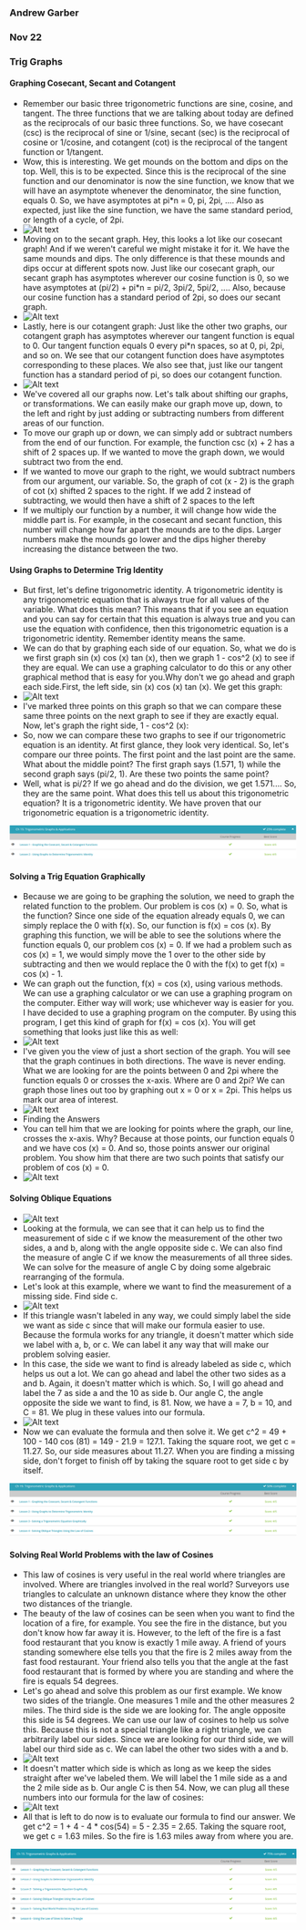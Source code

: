 ### Andrew Garber
### Nov 22
### Trig Graphs

#### Graphing Cosecant, Secant and Cotangent
 - Remember our basic three trigonometric functions are sine, cosine, and tangent. The three functions that we are talking about today are defined as the reciprocals of our basic three functions. So, we have cosecant (csc) is the reciprocal of sine or 1/sine, secant (sec) is the reciprocal of cosine or 1/cosine, and cotangent (cot) is the reciprocal of the tangent function or 1/tangent.
 - Wow, this is interesting. We get mounds on the bottom and dips on the top. Well, this is to be expected. Since this is the reciprocal of the sine function and our denominator is now the sine function, we know that we will have an asymptote whenever the denominator, the sine function, equals 0. So, we have asymptotes at pi*n = 0, pi, 2pi, .... Also as expected, just like the sine function, we have the same standard period, or length of a cycle, of 2pi.
 - ![Alt text](https://study.com/cimages/multimages/16/graphcscseccot1.jpg)
 - Moving on to the secant graph. Hey, this looks a lot like our cosecant graph! And if we weren't careful we might mistake it for it. We have the same mounds and dips. The only difference is that these mounds and dips occur at different spots now. Just like our cosecant graph, our secant graph has asymptotes wherever our cosine function is 0, so we have asymptotes at (pi/2) + pi*n = pi/2, 3pi/2, 5pi/2, .... Also, because our cosine function has a standard period of 2pi, so does our secant graph.
 - ![Alt text](https://study.com/cimages/multimages/16/graphcscseccot2.jpg)
 - Lastly, here is our cotangent graph: Just like the other two graphs, our cotangent graph has asymptotes wherever our tangent function is equal to 0. Our tangent function equals 0 every pi*n spaces, so at 0, pi, 2pi, and so on. We see that our cotangent function does have asymptotes corresponding to these places. We also see that, just like our tangent function has a standard period of pi, so does our cotangent function.
 - ![Alt text](https://study.com/cimages/multimages/16/graphcscseccot3.jpg)
 - We've covered all our graphs now. Let's talk about shifting our graphs, or transformations. We can easily make our graph move up, down, to the left and right by just adding or subtracting numbers from different areas of our function.
 - To move our graph up or down, we can simply add or subtract numbers from the end of our function. For example, the function csc (x) + 2 has a shift of 2 spaces up. If we wanted to move the graph down, we would subtract two from the end.
 - If we wanted to move our graph to the right, we would subtract numbers from our argument, our variable. So, the graph of cot (x - 2) is the graph of cot (x) shifted 2 spaces to the right. If we add 2 instead of subtracting, we would then have a shift of 2 spaces to the left
 - If we multiply our function by a number, it will change how wide the middle part is. For example, in the cosecant and secant function, this number will change how far apart the mounds are to the dips. Larger numbers make the mounds go lower and the dips higher thereby increasing the distance between the two.

 #### Using Graphs to Determine Trig Identity
  - But first, let's define trigonometric identity. A trigonometric identity is any trigonometric equation that is always true for all values of the variable. What does this mean? This means that if you see an equation and you can say for certain that this equation is always true and you can use the equation with confidence, then this trigonometric equation is a trigonometric identity. Remember identity means the same.
  - We can do that by graphing each side of our equation. So, what we do is we first graph sin (x) cos (x) tan (x), then we graph 1 - cos^2 (x) to see if they are equal. We can use a graphing calculator to do this or any other graphical method that is easy for you.Why don't we go ahead and graph each side.First, the left side, sin (x) cos (x) tan (x). We get this graph:
  - ![Alt text](https://study.com/cimages/multimages/16/equationgraphtrigidentity3.jpg)
 - I've marked three points on this graph so that we can compare these same three points on the next graph to see if they are exactly equal. Now, let's graph the right side, 1 - cos^2 (x): 
 - So, now we can compare these two graphs to see if our trigonometric equation is an identity. At first glance, they look very identical. So, let's compare our three points. The first point and the last point are the same. What about the middle point? The first graph says (1.571, 1) while the second graph says (pi/2, 1). Are these two points the same point?
 - Well, what is pi/2? If we go ahead and do the division, we get 1.571.... So, they are the same point. What does this tell us about this trigonometric equation? It is a trigonometric identity. We have proven that our trigonometric equation is a trigonometric identity.


![Alt text](Media/nov22_math.png)

#### Solving a Trig Equation Graphically
 - Because we are going to be graphing the solution, we need to graph the related function to the problem. Our problem is cos (x) = 0. So, what is the function? Since one side of the equation already equals 0, we can simply replace the 0 with f(x). So, our function is f(x) = cos (x). By graphing this function, we will be able to see the solutions where the function equals 0, our problem cos (x) = 0. If we had a problem such as cos (x) = 1, we would simply move the 1 over to the other side by subtracting and then we would replace the 0 with the f(x) to get f(x) = cos (x) - 1.
 - We can graph out the function, f(x) = cos (x), using various methods. We can use a graphing calculator or we can use a graphing program on the computer. Either way will work; use whichever way is easier for you. I have decided to use a graphing program on the computer. By using this program, I get this kind of graph for f(x) = cos (x). You will get something that looks just like this as well:
 - ![Alt text](https://study.com/cimages/multimages/16/visualtriggraph2.jpg)
 - I've given you the view of just a short section of the graph. You will see that the graph continues in both directions. The wave is never ending. What we are looking for are the points between 0 and 2pi where the function equals 0 or crosses the x-axis. Where are 0 and 2pi? We can graph those lines out too by graphing out x = 0 or x = 2pi. This helps us mark our area of interest.
 - ![Alt text](https://study.com/cimages/multimages/16/visualtriggraph3.jpg)
 - Finding the Answers
 - You can tell him that we are looking for points where the graph, our line, crosses the x-axis. Why? Because at those points, our function equals 0 and we have cos (x) = 0. And so, those points answer our original problem. You show him that there are two such points that satisfy our problem of cos (x) = 0. 
 - ![Alt text](https://study.com/cimages/multimages/16/visualtriggraph4.jpg)

#### Solving Oblique Equations
 - ![Alt text](https://study.com/cimages/multimages/16/formulalawofcosines2.jpg)
 - Looking at the formula, we can see that it can help us to find the measurement of side c if we know the measurement of the other two sides, a and b, along with the angle opposite side c. We can also find the measure of angle C if we know the measurements of all three sides. We can solve for the measure of angle C by doing some algebraic rearranging of the formula.
 - Let's look at this example, where we want to find the measurement of a missing side. Find side c.
 - ![Alt text](https://study.com/cimages/multimages/16/formulalawofcosines3.jpg)
- If this triangle wasn't labeled in any way, we could simply label the side we want as side c since that will make our formula easier to use. Because the formula works for any triangle, it doesn't matter which side we label with a, b, or c. We can label it any way that will make our problem solving easier.
 - In this case, the side we want to find is already labeled as side c, which helps us out a lot. We can go ahead and label the other two sides as a and b. Again, it doesn't matter which is which. So, I will go ahead and label the 7 as side a and the 10 as side b. Our angle C, the angle opposite the side we want to find, is 81. Now, we have a = 7, b = 10, and C = 81. We plug in these values into our formula.
 - ![Alt text](https://study.com/cimages/multimages/16/formulalawofcosines4.jpg)
 - Now we can evaluate the formula and then solve it. We get c^2 = 49 + 100 - 140 cos (81) = 149 - 21.9 = 127.1. Taking the square root, we get c = 11.27. So, our side measures about 11.27. When you are finding a missing side, don't forget to finish off by taking the square root to get side c by itself.

![Alt text](Media/day2_trig_graphs.png)

#### Solving Real World Problems with the law of Cosines
 - This law of cosines is very useful in the real world where triangles are involved. Where are triangles involved in the real world? Surveyors use triangles to calculate an unknown distance where they know the other two distances of the triangle.
 - The beauty of the law of cosines can be seen when you want to find the location of a fire, for example. You see the fire in the distance, but you don't know how far away it is. However, to the left of the fire is a fast food restaurant that you know is exactly 1 mile away. A friend of yours standing somewhere else tells you that the fire is 2 miles away from the fast food restaurant. Your friend also tells you that the angle at the fast food restaurant that is formed by where you are standing and where the fire is equals 54 degrees.
 - Let's go ahead and solve this problem as our first example. We know two sides of the triangle. One measures 1 mile and the other measures 2 miles. The third side is the side we are looking for. The angle opposite this side is 54 degrees. We can use our law of cosines to help us solve this. Because this is not a special triangle like a right triangle, we can arbitrarily label our sides. Since we are looking for our third side, we will label our third side as c. We can label the other two sides with a and b.
 - ![Alt text](https://study.com/cimages/multimages/16/formulacosineslaw3.jpg)
 - It doesn't matter which side is which as long as we keep the sides straight after we've labeled them. We will label the 1 mile side as a and the 2 mile side as b. Our angle C is then 54. Now, we can plug all these numbers into our formula for the law of cosines: 
 - ![Alt text](https://study.com/cimages/multimages/16/formulacosineslaw4.jpg)
 - All that is left to do now is to evaluate our formula to find our answer. We get c^2 = 1 + 4 - 4 * cos(54) = 5 - 2.35 = 2.65. Taking the square root, we get c = 1.63 miles. So the fire is 1.63 miles away from where you are.

![Alt text](Media/dec1_trig_graphs.png)